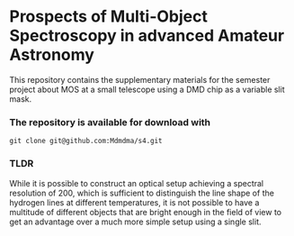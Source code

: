 # Prospects of Multi-Object Spectroscopy in advanced Amateur Astronomy
This repository contains the supplementary materials for the semester project about MOS at a small telescope using a DMD chip as a variable slit mask. 

### The repository is available for download with
```
git clone git@github.com:Mdmdma/s4.git
```

### TLDR 
While it is possible to construct an optical setup achieving a spectral resolution of 200, which is sufficient to distinguish the line shape of the hydrogen lines at different temperatures, it is not possible to have a multitude of different objects that are bright enough in the field of view to get an advantage over a much more simple setup using a single slit. 
